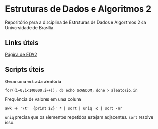 # Estruturas de Dados e Algoritmos 2
Repositório para a disciplina de Estruturas de Dados e Algoritmos 2
da Universidade de Brasília.


## Links úteis
[Página de EDA2](https://www.brunoribas.com.br/eda2/2021-1/#org9410b9f)


## Scripts úteis
Gerar uma entrada aleatória

    for((i=0;i<100000;i++)); do echo $RANDOM; done > aleatorio.in


Frequência de valores em uma coluna

    awk -F '\t' '{print $2}' * | sort | uniq -c | sort -nr

`uniq` precisa que os elementos repetidos estejam adjacentes. `sort` resolve 
isso.

